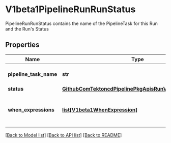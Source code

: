 # V1beta1PipelineRunRunStatus

PipelineRunRunStatus contains the name of the PipelineTask for this Run and the Run's Status
## Properties
Name | Type | Description | Notes
------------ | ------------- | ------------- | -------------
**pipeline_task_name** | **str** | PipelineTaskName is the name of the PipelineTask. | [optional] 
**status** | [**GithubComTektoncdPipelinePkgApisRunV1alpha1RunStatus**](GithubComTektoncdPipelinePkgApisRunV1alpha1RunStatus.md) |  | [optional] 
**when_expressions** | [**list[V1beta1WhenExpression]**](V1beta1WhenExpression.md) | WhenExpressions is the list of checks guarding the execution of the PipelineTask | [optional] 

[[Back to Model list]](../README.md#documentation-for-models) [[Back to API list]](../README.md#documentation-for-api-endpoints) [[Back to README]](../README.md)


